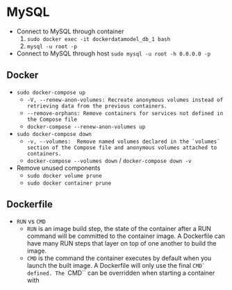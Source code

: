 # MySQL

* Connect to MySQL through container
  1. ``sudo docker exec -it dockerdatamodel_db_1 bash``
  2. ``mysql -u root -p``
* Connect to MySQL through host ``sudo mysql -u root -h 0.0.0.0 -p``

## Docker

* ``sudo docker-compose up`` 
  * ``-V, --renew-anon-volumes: Recreate anonymous volumes instead of retrieving data from the previous containers.``
  * ``--remove-orphans: Remove containers for services not defined in the Compose file``
  * ``docker-compose --renew-anon-volumes up``
* ``sudo docker-compose down``
  * ``-v, --volumes:  Remove named volumes declared in the `volumes` section of the Compose file and anonymous volumes attached to containers.``
  * ``docker-compose --volumes down`` / ``docker-compose down -v``
* Remove unused components
  * ``sudo docker volume prune``
  * ``sudo docker container prune``

## Dockerfile

* ``RUN`` vs ``CMD``
  * ``RUN`` is an image build step, the state of the container after a RUN command will be committed to the container image. A Dockerfile can have many RUN steps that layer on top of one another to build the image.
  * ``CMD`` is the command the container executes by default when you launch the built image. A Dockerfile will only use the final ``CMD` defined. The ``CMD`` can be overridden when starting a container with


